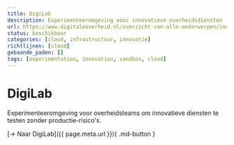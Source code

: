 ```yaml
---
title: DigiLab
description: Experimenteeromgeving voor innovatieve overheidsdiensten
url: https://www.digitaleoverheid.nl/overzicht-van-alle-onderwerpen/innovatie/digilab/
status: beschikbaar
categories: [cloud, infrastructuur, innovatie]
richtlijnen: [cloud]
gebaande_paden: []
tags: [experimentation, innovation, sandbox, cloud]
---
```


# DigiLab

Experimenteeromgeving voor overheidsteams om innovatieve diensten te testen zonder productie-risico's.

[→ Naar DigiLab]({{ page.meta.url }}){ .md-button }
